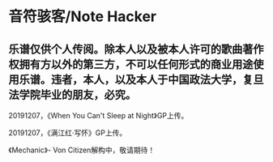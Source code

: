 # 音符骇客/Note Hacker
## 乐谱仅供个人传阅。除本人以及被本人许可的歌曲著作权拥有方以外的第三方，不可以任何形式的商业用途使用乐谱。违者，本人，以及本人于中国政法大学，复旦法学院毕业的朋友，必究。
20191207，《When You Can't Sleep at Night》GP上传。  

20191207，《满江红·写怀》GP上传。  

《Mechanic》- Von Citizen解构中，敬请期待！  

